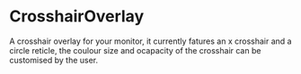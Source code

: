 # CrosshairOverlay
A crosshair overlay for your monitor, it currently fatures an x crosshair and a circle reticle, the coulour size and ocapacity of the crosshair can be customised by the user.
